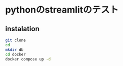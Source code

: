 # pythonのstreamlitのテスト
## instalation
```bash
git clone 
cd 
mkdir db
cd docker
docker compose up -d
```

